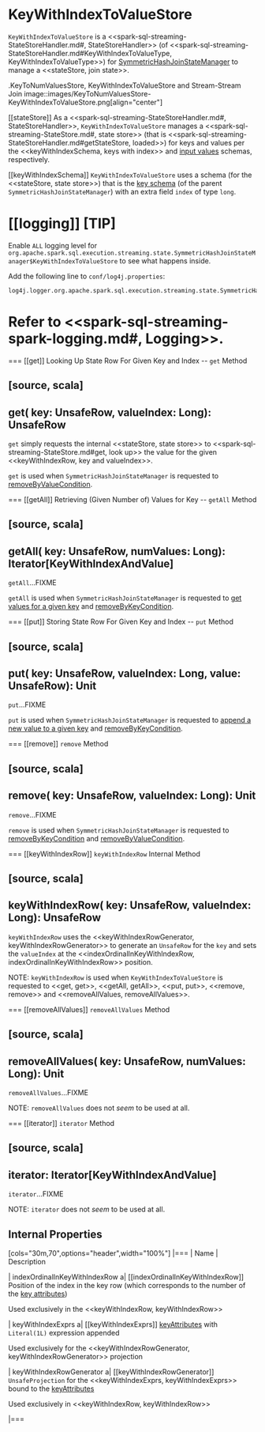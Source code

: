 # KeyWithIndexToValueStore

`KeyWithIndexToValueStore` is a <<spark-sql-streaming-StateStoreHandler.md#, StateStoreHandler>> (of <<spark-sql-streaming-StateStoreHandler.md#KeyWithIndexToValueType, KeyWithIndexToValueType>>) for [SymmetricHashJoinStateManager](SymmetricHashJoinStateManager.md#keyWithIndexToValue) to manage a <<stateStore, join state>>.

.KeyToNumValuesStore, KeyWithIndexToValueStore and Stream-Stream Join
image::images/KeyToNumValuesStore-KeyWithIndexToValueStore.png[align="center"]

[[stateStore]]
As a <<spark-sql-streaming-StateStoreHandler.md#, StateStoreHandler>>, `KeyWithIndexToValueStore` manages a <<spark-sql-streaming-StateStore.md#, state store>> (that is <<spark-sql-streaming-StateStoreHandler.md#getStateStore, loaded>>) for keys and values per the <<keyWithIndexSchema, keys with index>> and [input values](SymmetricHashJoinStateManager.md#inputValueAttributes) schemas, respectively.

[[keyWithIndexSchema]]
`KeyWithIndexToValueStore` uses a schema (for the <<stateStore, state store>>) that is the [key schema](SymmetricHashJoinStateManager.md#keySchema) (of the parent `SymmetricHashJoinStateManager`) with an extra field `index` of type `long`.

[[logging]]
[TIP]
====
Enable `ALL` logging level for `org.apache.spark.sql.execution.streaming.state.SymmetricHashJoinStateManager$KeyWithIndexToValueStore` to see what happens inside.

Add the following line to `conf/log4j.properties`:

```
log4j.logger.org.apache.spark.sql.execution.streaming.state.SymmetricHashJoinStateManager$KeyWithIndexToValueStore=ALL
```

Refer to <<spark-sql-streaming-spark-logging.md#, Logging>>.
====

=== [[get]] Looking Up State Row For Given Key and Index -- `get` Method

[source, scala]
----
get(
  key: UnsafeRow,
  valueIndex: Long): UnsafeRow
----

`get` simply requests the internal <<stateStore, state store>> to <<spark-sql-streaming-StateStore.md#get, look up>> the value for the given <<keyWithIndexRow, key and valueIndex>>.

`get` is used when `SymmetricHashJoinStateManager` is requested to [removeByValueCondition](SymmetricHashJoinStateManager.md#removeByValueCondition).

=== [[getAll]] Retrieving (Given Number of) Values for Key -- `getAll` Method

[source, scala]
----
getAll(
  key: UnsafeRow,
  numValues: Long): Iterator[KeyWithIndexAndValue]
----

`getAll`...FIXME

`getAll` is used when `SymmetricHashJoinStateManager` is requested to [get values for a given key](SymmetricHashJoinStateManager.md#get) and [removeByKeyCondition](SymmetricHashJoinStateManager.md#removeByKeyCondition).

=== [[put]] Storing State Row For Given Key and Index -- `put` Method

[source, scala]
----
put(
  key: UnsafeRow,
  valueIndex: Long,
  value: UnsafeRow): Unit
----

`put`...FIXME

`put` is used when `SymmetricHashJoinStateManager` is requested to [append a new value to a given key](SymmetricHashJoinStateManager.md#append) and [removeByKeyCondition](SymmetricHashJoinStateManager.md#removeByKeyCondition).

=== [[remove]] `remove` Method

[source, scala]
----
remove(
  key: UnsafeRow,
  valueIndex: Long): Unit
----

`remove`...FIXME

`remove` is used when `SymmetricHashJoinStateManager` is requested to [removeByKeyCondition](SymmetricHashJoinStateManager.md#removeByKeyCondition) and [removeByValueCondition](SymmetricHashJoinStateManager.md#removeByValueCondition).

=== [[keyWithIndexRow]] `keyWithIndexRow` Internal Method

[source, scala]
----
keyWithIndexRow(
  key: UnsafeRow,
  valueIndex: Long): UnsafeRow
----

`keyWithIndexRow` uses the <<keyWithIndexRowGenerator, keyWithIndexRowGenerator>> to generate an `UnsafeRow` for the `key` and sets the `valueIndex` at the <<indexOrdinalInKeyWithIndexRow, indexOrdinalInKeyWithIndexRow>> position.

NOTE: `keyWithIndexRow` is used when `KeyWithIndexToValueStore` is requested to <<get, get>>, <<getAll, getAll>>, <<put, put>>, <<remove, remove>> and <<removeAllValues, removeAllValues>>.

=== [[removeAllValues]] `removeAllValues` Method

[source, scala]
----
removeAllValues(
  key: UnsafeRow,
  numValues: Long): Unit
----

`removeAllValues`...FIXME

NOTE: `removeAllValues` does not _seem_ to be used at all.

=== [[iterator]] `iterator` Method

[source, scala]
----
iterator: Iterator[KeyWithIndexAndValue]
----

`iterator`...FIXME

NOTE: `iterator` does not _seem_ to be used at all.

## Internal Properties

[cols="30m,70",options="header",width="100%"]
|===
| Name
| Description

| indexOrdinalInKeyWithIndexRow
a| [[indexOrdinalInKeyWithIndexRow]] Position of the index in the key row (which corresponds to the number of the [key attributes](SymmetricHashJoinStateManager.md#keyAttributes))

Used exclusively in the <<keyWithIndexRow, keyWithIndexRow>>

| keyWithIndexExprs
a| [[keyWithIndexExprs]] [keyAttributes](SymmetricHashJoinStateManager.md#keyAttributes) with `Literal(1L)` expression appended

Used exclusively for the <<keyWithIndexRowGenerator, keyWithIndexRowGenerator>> projection

| keyWithIndexRowGenerator
a| [[keyWithIndexRowGenerator]] `UnsafeProjection` for the <<keyWithIndexExprs, keyWithIndexExprs>> bound to the [keyAttributes](SymmetricHashJoinStateManager.md#keyAttributes)

Used exclusively in <<keyWithIndexRow, keyWithIndexRow>>

|===

